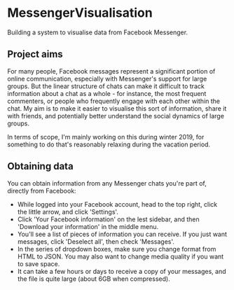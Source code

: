 # MessengerVisualisation
Building a system to visualise data from Facebook Messenger.

## Project aims

For many people, Facebook messages represent a significant portion of online communication, especially with Messenger's support for large groups. But the linear structure of chats can make it difficult to track information about a chat as a whole - for instance, the most frequent commenters, or people who frequently engage with each other within the chat. My aim is to make it easier to visualise this sort of information, share it with friends, and potentially better understand the social dynamics of large groups.

In terms of scope, I'm mainly working on this during winter 2019, for something to do that's reasonably relaxing during the vacation period.

## Obtaining data

You can obtain information from any Messenger chats you're part of, directly from Facebook:

* While logged into your Facebook account, head to the top right, click the little arrow, and click 'Settings'.
* Click 'Your Facebook information' on the lest sidebar, and then 'Download your information' in the middle menu.
* You'll see a list of pieces of information you can receive. If you just want messages, click 'Deselect all', then check 'Messages'.
* In the series of dropdown boxes, make sure you change format from HTML to JSON. You may also want to change media quality if you want to save space.
* It can take a few hours or days to receive a copy of your messages, and the file is quite large (about 6GB when compressed).


